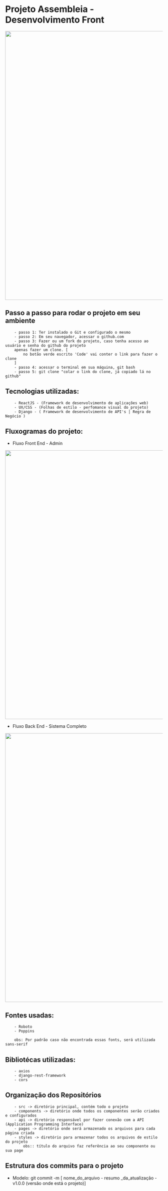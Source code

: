 # Projeto Assembleia - Desenvolvimento Front 
<div align="center">
<img src="https://user-images.githubusercontent.com/54417643/152018754-954c80b8-ffc3-4f07-b6cc-a92e0e90f84e.png" width="860px"/>
</div>

## Passo a passo para rodar o projeto em seu ambiente
        - passo 1: Ter instalado o Git e configurado o mesmo
        - passo 2: Em seu navegador, acessar o github.com
        - passo 3: Fazer ou um fork do projeto, caso tenha acesso ao usuário e senha do github do projeto
        apenas fazer um clone. [
            no botão verde escrito 'Code' vai conter o link para fazer o clone
        ]
        - passo 4: acessar o terminal em sua máquina, git bash
        - passo 5: git clone "colar o link do clone, já copiado lá no github"
## Tecnologias utilizadas:
        - ReactJS - (Framework de desenvolvimento de aplicações web)
        - UX/CSS - (Folhas de estilo - perfomance visual do projeto)
        - Django - ( Framework de desenvolvimento de API's │ Regra de Negócio )
## Fluxogramas do projeto:
* Fluxo Front End - Admin
<div align="center">
<img src="https://user-images.githubusercontent.com/54417643/152019700-badd5bcb-ebd3-407d-8ed0-97a2d35bb47b.png" width="860px"/>
</div>

* Fluxo Back End - Sistema Completo
<div align="center">
<img src="https://user-images.githubusercontent.com/54417643/152020629-399c9272-9a1e-4e14-8a4b-4e92ed25e939.png" width="860px"/>
</div>

## Fontes usadas:
        - Roboto
        - Poppins

        obs: Por padrão caso não encontrada essas fonts, será utilizada sans-serif
## Bibliotécas utilizadas:
        - axios
        - django-rest-framework
        - cors
## Organização dos Repositórios

        - src -> diretório principal, contém todo o projeto
        - components -> diretório onde todos os componentes serão criados e configurados
        - api -> diretório responsável por fazer conexão com a API (Application Programming Interface)
        - pages -> diretório onde será armazenado os arquivos para cada página criada
        - styles -> diretório para armazenar todos os arquivos de estilo do projeto
            obs:: título do arquivo faz referência ao seu componente ou sua page

## Estrutura dos commits para o projeto
* Modelo: git commit -m [ nome_do_arquivo - resumo
    _da_atualização - v1.0.0 (versão onde está o projeto)]
